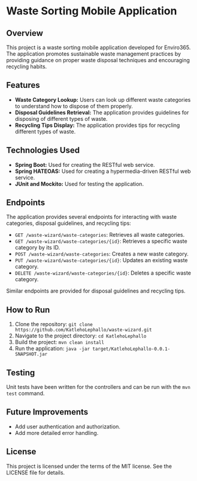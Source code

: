 # Waste Sorting Mobile Application

## Overview

This project is a waste sorting mobile application developed for Enviro365. The application promotes sustainable waste management practices by providing guidance on proper waste disposal techniques and encouraging recycling habits.

## Features

- **Waste Category Lookup:** Users can look up different waste categories to understand how to dispose of them properly.
- **Disposal Guidelines Retrieval:** The application provides guidelines for disposing of different types of waste.
- **Recycling Tips Display:** The application provides tips for recycling different types of waste.

## Technologies Used

- **Spring Boot:** Used for creating the RESTful web service.
- **Spring HATEOAS:** Used for creating a hypermedia-driven RESTful web service.
- **JUnit and Mockito:** Used for testing the application.

## Endpoints

The application provides several endpoints for interacting with waste categories, disposal guidelines, and recycling tips:

- `GET /waste-wizard/waste-categories`: Retrieves all waste categories.
- `GET /waste-wizard/waste-categories/{id}`: Retrieves a specific waste category by its ID.
- `POST /waste-wizard/waste-categories`: Creates a new waste category.
- `PUT /waste-wizard/waste-categories/{id}`: Updates an existing waste category.
- `DELETE /waste-wizard/waste-categories/{id}`: Deletes a specific waste category.

Similar endpoints are provided for disposal guidelines and recycling tips.

## How to Run

1. Clone the repository: `git clone https://github.com/KatlehoLephallo/waste-wizard.git`
2. Navigate to the project directory: `cd KatlehoLephallo`
3. Build the project: `mvn clean install`
4. Run the application: `java -jar target/KatlehoLephallo-0.0.1-SNAPSHOT.jar`

## Testing

Unit tests have been written for the controllers and can be run with the `mvn test` command.

## Future Improvements

- Add user authentication and authorization.
- Add more detailed error handling.

## License

This project is licensed under the terms of the MIT license. See the LICENSE file for details.
